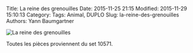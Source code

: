 Title: La reine des grenouilles
Date: 2015-11-25 21:15
Modified: 2015-11-29 15:10:13
Category:
Tags: Animal, DUPLO
Slug: la-reine-des-grenouilles
Authors: Yann Baumgartner

![La reine des grenouilles][reine-des-grenouilles]

Toutes les pièces proviennent du set 10571.

[reine-des-grenouilles]: {filename}/images/reine-des-grenouilles.jpg  "La reine des grenouilles"
